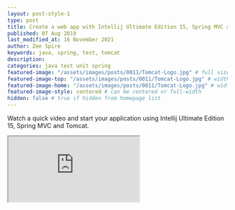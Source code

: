 ```yaml
---
layout: post-style-1
type: post
title: Create a web app with Intellij Ultimate Edition 15, Spring MVC and Tomcat
published: 07 Aug 2019
last_modified_at: 16 November 2021
author: Zee Spire
keywords: java, spring, test, tomcat
description: 
categories: java test unit spring
featured-image: "/assets/images/posts/0011/Tomcat-Logo.jpg" # full size
featured-image-top: "/assets/images/posts/0011/Tomcat-Logo.jpg" # width - 1200 (you can add the same URL as for featured-image)
featured-image-home: "/assets/images/posts/0011/Tomcat-Logo.jpg" # width - 600 (you can add the same URL as for featured-image) [use ~square images for homepage-style-1]
featured-image-style: centered # can be centered or full-width
hidden: false # true if hidden from homepage list
---
```

Watch a quick video and start your application using Intellij Ultimate Edition 15, Spring MVC and Tomcat.

 <div class="ratio ratio-16x9 mb-3">
    <iframe src="https://www.youtube.com/embed/-6l4pqhd4WI" title="YouTube video" allow="accelerometer; autoplay; clipboard-write; encrypted-media; gyroscope; picture-in-picture" allowfullscreen></iframe>
</div>